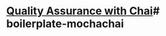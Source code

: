 # [Quality Assurance with Chai](https://www.freecodecamp.org/learn/quality-assurance/quality-assurance-and-testing-with-chai/)#   b o i l e r p l a t e - m o c h a c h a i  
 